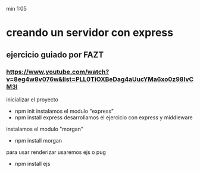 min 1:05
# creando un servidor con express
## ejercicio guiado por FAZT
### https://www.youtube.com/watch?v=8eg4w8v076w&list=PLL0TiOXBeDag4aUucYMa6xo0z98IvCM3l

inicializar el proyecto
* npm init
instalamos el modulo "express"
* npm install express
desarrollamos el ejercicio con express y middleware

instalamos el modulo "morgan"
* npm install morgan

para usar renderizar usaremos ejs o pug
* npm install ejs
